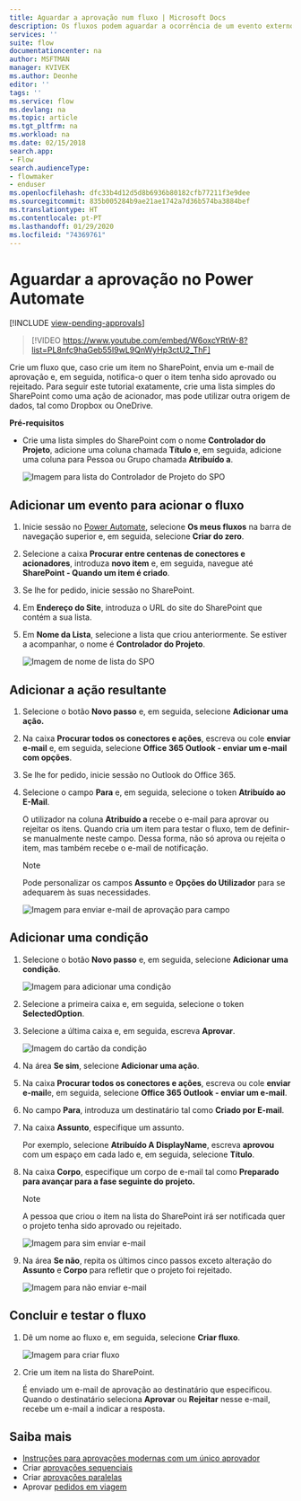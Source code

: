 ```yaml
---
title: Aguardar a aprovação num fluxo | Microsoft Docs
description: Os fluxos podem aguardar a ocorrência de um evento externo, tal como um utilizador aprovar ou rejeitar uma alteração, antes de efetuar uma ação, tal como enviar notificação da decisão.
services: ''
suite: flow
documentationcenter: na
author: MSFTMAN
manager: KVIVEK
ms.author: Deonhe
editor: ''
tags: ''
ms.service: flow
ms.devlang: na
ms.topic: article
ms.tgt_pltfrm: na
ms.workload: na
ms.date: 02/15/2018
search.app:
- Flow
search.audienceType:
- flowmaker
- enduser
ms.openlocfilehash: dfc33b4d12d5d8b6936b80182cfb77211f3e9dee
ms.sourcegitcommit: 835b005284b9ae21ae1742a7d36b574ba3884bef
ms.translationtype: HT
ms.contentlocale: pt-PT
ms.lasthandoff: 01/29/2020
ms.locfileid: "74369761"
---
```

# <a name="wait-for-approval-in-power-automate"></a>Aguardar a aprovação no Power Automate
[!INCLUDE [view-pending-approvals](includes/cc-rebrand.md)]

> [!VIDEO https://www.youtube.com/embed/W6oxcYRtW-8?list=PL8nfc9haGeb55I9wL9QnWyHp3ctU2_ThF]
>


Crie um fluxo que, caso crie um item no SharePoint, envia um e-mail de aprovação e, em seguida, notifica-o quer o item tenha sido aprovado ou rejeitado. Para seguir este tutorial exatamente, crie uma lista simples do SharePoint como uma ação de acionador, mas pode utilizar outra origem de dados, tal como Dropbox ou OneDrive.

**Pré-requisitos**

* Crie uma lista simples do SharePoint com o nome **Controlador do Projeto**, adicione uma coluna chamada **Título** e, em seguida, adicione uma coluna para Pessoa ou Grupo chamada **Atribuído a**.

   ![Imagem para lista do Controlador de Projeto do SPO](./media/wait-for-approvals/project-tracker.png)

## <a name="add-an-event-to-trigger-the-flow"></a>Adicionar um evento para acionar o fluxo

1. Inicie sessão no [Power Automate](https://flow.microsoft.com), selecione **Os meus fluxos** na barra de navegação superior e, em seguida, selecione **Criar do zero**.

1. Selecione a caixa **Procurar entre centenas de conectores e acionadores**, introduza **novo item** e, em seguida, navegue até **SharePoint - Quando um item é criado**.

1. Se lhe for pedido, inicie sessão no SharePoint.
1. Em **Endereço do Site**, introduza o URL do site do SharePoint que contém a sua lista.

1. Em **Nome da Lista**, selecione a lista que criou anteriormente. Se estiver a acompanhar, o nome é **Controlador do Projeto**.

    ![Imagem de nome de lista do SPO](./media/wait-for-approvals/SPO-list-name.png)

## <a name="add-the-resulting-action"></a>Adicionar a ação resultante

1. Selecione o botão **Novo passo** e, em seguida, selecione **Adicionar uma ação.**

1. Na caixa **Procurar todos os conectores e ações**, escreva ou cole **enviar e-mail** e, em seguida, selecione **Office 365 Outlook - enviar um e-mail com opções**.

1. Se lhe for pedido, inicie sessão no Outlook do Office 365.

1. Selecione o campo **Para** e, em seguida, selecione o token **Atribuído ao E-Mail**.

    O utilizador na coluna **Atribuído a** recebe o e-mail para aprovar ou rejeitar os itens. Quando cria um item para testar o fluxo, tem de definir-se manualmente neste campo. Dessa forma, não só aprova ou rejeita o item, mas também recebe o e-mail de notificação.

    > [!NOTE]
    > Pode personalizar os campos **Assunto** e **Opções do Utilizador** para se adequarem às suas necessidades.

    ![Imagem para enviar e-mail de aprovação para campo](./media/wait-for-approvals/send-approval-email-to.png)

## <a name="add-a-condition"></a>Adicionar uma condição

1. Selecione o botão **Novo passo** e, em seguida, selecione **Adicionar uma condição**.

    ![Imagem para adicionar uma condição](./media/wait-for-approvals/add-a-condition.png)
1. Selecione a primeira caixa e, em seguida, selecione o token **SelectedOption**.
1. Selecione a última caixa e, em seguida, escreva **Aprovar**.

    ![Imagem do cartão da condição](./media/wait-for-approvals/condition-card-2.png)

1. Na área **Se sim**, selecione **Adicionar uma ação**.

1. Na caixa **Procurar todos os conectores e ações**, escreva ou cole **enviar e-mail**e, em seguida, selecione **Office 365 Outlook - enviar um e-mail**.

1. No campo **Para**, introduza um destinatário tal como **Criado por E-mail**.

1. Na caixa **Assunto**, especifique um assunto.

    Por exemplo, selecione **Atribuído A DisplayName**, escreva **aprovou** com um espaço em cada lado e, em seguida, selecione **Título**.

1. Na caixa **Corpo**, especifique um corpo de e-mail tal como **Preparado para avançar para a fase seguinte do projeto.**

    > [!NOTE]
    > A pessoa que criou o item na lista do SharePoint irá ser notificada quer o projeto tenha sido aprovado ou rejeitado.

    ![Imagem para sim enviar e-mail](./media/wait-for-approvals/if-yes-send-email-card-3.png)

1. Na área **Se não**, repita os últimos cinco passos exceto alteração do **Assunto** e **Corpo** para refletir que o projeto foi rejeitado.

     ![Imagem para não enviar e-mail](./media/wait-for-approvals/no-send-email-2.png)

## <a name="finish-and-test-your-flow"></a>Concluir e testar o fluxo

1. Dê um nome ao fluxo e, em seguida, selecione **Criar fluxo**.

     ![Imagem para criar fluxo](./media/wait-for-approvals/create-flow.png)
1. Crie um item na lista do SharePoint.

    É enviado um e-mail de aprovação ao destinatário que especificou. Quando o destinatário seleciona **Aprovar** ou **Rejeitar** nesse e-mail, recebe um e-mail a indicar a resposta.

## <a name="learn-more"></a>Saiba mais

* [Instruções para aprovações modernas com um único aprovador](modern-approvals.md)
* Criar [aprovações sequenciais](sequential-modern-approvals.md)
* Criar [aprovações paralelas](parallel-modern-approvals.md)
* Aprovar [pedidos em viagem](mobile-approvals.md)
